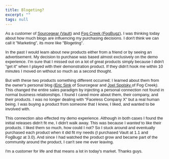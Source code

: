 ```yaml
---
title: Blogeting?
excerpt: ""
tags: null
---
```

<p><span class="281540118-11072003"><font face="Arial" size="2">As a customer of <a href="http://www.sourcegear.com">Sourcegear </a>(<a href="http://www.sourcegear.com/vault">Vault</a>) and <a href="http://www.fogcreek.com">Fog Creek </a>(<a href="http://www.fogcreek.com/FogBUGZ">FogBugz</a>), I was thinking today about 
how much blogs are influencing my purchasing decisions. I don't think we 
can call it "Marketing", its more like "Blogeting". </font></span></p>
<p><span class="281540118-11072003"><font face="Arial" size="2">In the past I would learn about new products either from a 
friend or by seeing an advertisement. My decision to purchase was based almost 
exclusively on the demo experience. I'm sure that I missed out on a 
lot of great products simply because I didn't "get it" when I played with their 
demonstration product. If they didn't hook me within 10 minutes I moved on 
without so much as a second thought.</font></span></p>
<p><span class="281540118-11072003"><font face="Arial" size="2">But with these two 
products something different occurred; I learned about them from the 
owner's personal blog (<a href="http://software.ericsink.com/index.html">Eric 
Sink</a> of Sourcegear and <a href="http://www.joelonsoftware.com/index.html">Joel Spolsky </a>of Fog 
Creek<em>)</em>. This changed the entire sales paradigm by injecting a personal 
connection not found in normal business relationships. I found I cared more 
about them, their company, and their products. I was no longer dealing with 
"Faceless Company X" but a real human being. I was buying a product from someone 
that I knew, I liked, and wanted to be involved with. </font></span></p>
<p><span class="281540118-11072003"><font face="Arial" size="2">This connection also 
effected my demo experience. Although in both cases I found the initial releases 
didn't fit me, I didn't walk away. This was because I <em>wanted</em> to like 
their products. I liked them so much, how could I not? So I stuck around and 
eventually purchased each product when it did fit my needs (I purchased 
Vault at 1.1 and FogBugz at 3.0). And since I had watched the product grow and 
became part of the community around the product, I can't see me ever leaving. 
</font></span></p>
<p><span class="281540118-11072003"><font face="Arial" size="2">I'm a customer for 
life and that means a lot in today's market. Thanks 
guys.</font></span></p>